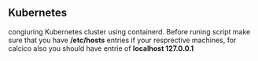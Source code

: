 ## Kubernetes
congiuring Kubernetes cluster using containerd. Before runing script make sure that you have <b>/etc/hosts</b> entries if your resprective machines, for calcico also you should have entrie of <b>localhost 127.0.0.1</b>
